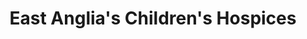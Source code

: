 ---
title: "East Anglia's Children's Hospices"
url: /bury-st-edmunds/east-anglias-childrens-hospices/
shop: Gebrauchtwaren
---